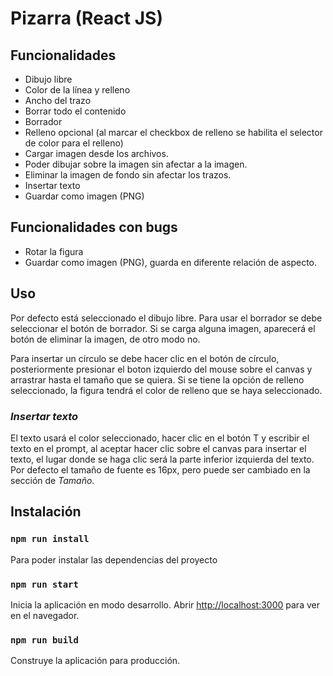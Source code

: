 # Pizarra (React JS)

## Funcionalidades

- Dibujo libre
- Color de la línea y relleno
- Ancho del trazo
- Borrar todo el contenido
- Borrador
- Relleno opcional (al marcar el checkbox de relleno se habilita el selector de color para el relleno)
- Cargar imagen desde los archivos.
- Poder dibujar sobre la imagen sin afectar a la imagen.
- Eliminar la imagen de fondo sin afectar los trazos.
- Insertar texto
- Guardar como imagen (PNG)

## Funcionalidades con bugs

- Rotar la figura
- Guardar como imagen (PNG), guarda en diferente relación de aspecto.

## Uso

Por defecto está seleccionado el dibujo libre.
Para usar el borrador se debe seleccionar el botón de borrador.
Si se carga alguna imagen, aparecerá el botón de eliminar la imagen, de otro modo no.

Para insertar un círculo se debe hacer clic en el botón de círculo, posteriormente presionar el boton izquierdo del mouse sobre el canvas y arrastrar hasta el tamaño que se quiera.
Si se tiene la opción de relleno seleccionado, la figura tendrá el color de relleno que se haya seleccionado.

### _Insertar texto_

El texto usará el color seleccionado, hacer clic en el botón T y escribir el texto en el prompt, al aceptar hacer clic sobre el canvas para insertar el texto, el lugar donde se haga clic será la parte inferior izquierda del texto. Por defecto el tamaño de fuente es 16px, pero puede ser cambiado en la sección de _Tamaño_.

## Instalación

### `npm run install`

Para poder instalar las dependencias del proyecto

### `npm run start`

Inicia la aplicación en modo desarrollo.
Abrir [http://localhost:3000](http://localhost:3000) para ver en el navegador.

### `npm run build`

Construye la aplicación para producción.
